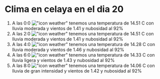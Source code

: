 # Clima en celaya en el dia 20

1. A las 0:0 !["icon weather"](http://openweathermap.org/img/w/10n.png) tenemos una temperatura de 14.51 C con lluvia moderada y  vientos de 1.41 y nubosidad al 92%
1. A las 2:0 !["icon weather"](http://openweathermap.org/img/w/10n.png) tenemos una temperatura de 14.51 C con lluvia moderada y  vientos de 1.41 y nubosidad al 92%
1. A las 4:0 !["icon weather"](http://openweathermap.org/img/w/10n.png) tenemos una temperatura de 14.28 C con lluvia moderada y  vientos de 1.46 y nubosidad al 92%
1. A las 6:0 !["icon weather"](http://openweathermap.org/img/w/10n.png) tenemos una temperatura de 14.33 C con lluvia ligera y  vientos de 1.43 y nubosidad al 92%
1. A las 8:0 !["icon weather"](http://openweathermap.org/img/w/10d.png) tenemos una temperatura de 14.06 C con lluvia de gran intensidad y  vientos de 1.42 y nubosidad al 92%
